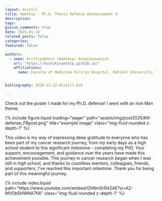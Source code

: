```yaml
---
layout: distill
title: Namthip - Ph.D. Thesis Defense Announcement 🤓
description: 
tags: 
giscus_comments: true
date: 2025-01-10
related_posts: false
categories: 
featured: false

authors:
  - name: Krittiyabhorn (Namthip) Kongtanawanich
    url: "https://kuchikinamthip.github.io/"
    affiliations:
      name: Faculty of Medicine Siriraj Hospital, Mahidol University, Thailand


bibliography: 2018-12-22-distill.bib

---
```

Check out the poster I made for my Ph.D. defense! I went with an Iron Man theme.
<div class="row">
    <div class="col-sm mt-3 mt-md-0">
        {% include figure.liquid loading="eager" path="assets/img/post2025/KK-defense_FBpost.png" title="example image" class="img-fluid rounded z-depth-1" %}
    </div>
</div>

This video is my way of expressing deep gratitude to everyone who has been part of my cancer research journey, from my early days as a high school student to this significant milestone - completing my PhD. Your support, encouragement, and guidance over the years have made this achievement possible. This journey in cancer research began when I was still in high school, and thanks to countless mentors, colleagues, friends, and supporters, I've reached this important milestone. Thank you for being part of this meaningful journey.
<div class="row">
    <div class="col-sm mt-3 mt-md-0">
        {% include video.liquid path="https://www.youtube.com/embed/OhNmSrR42AE?si=A2-MVObSHWNA7fi6" class="img-fluid rounded z-depth-1" %} 
    </div>
</div>



